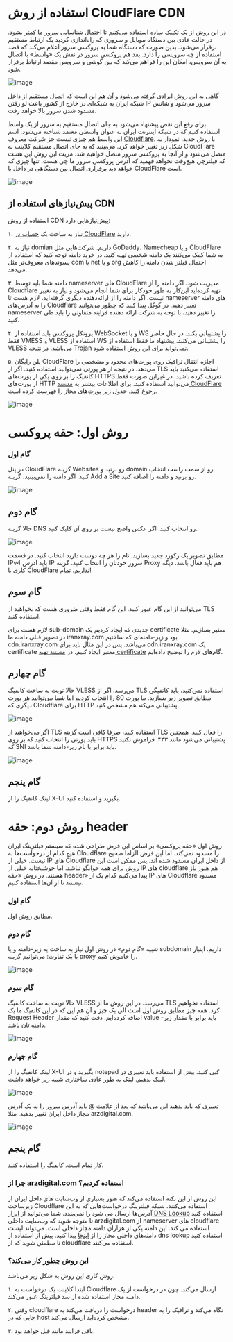 # استفاده از روش CloudFlare CDN

در این روش از یک تکنیک ساده استفاده می‌کنیم تا احتمال شناسایی سرور ما کمتر بشود. در حالت عادی بین دستگاه موبایل و سروری که راه‌اندازی کردید یک ارتباط مستقیم برقرار می‌شود. بدین صورت که دستگاه شما به پروکسی سرور اعلام می‌کند که قصد استفاده از چه سرویسی را دارد. بعد هم پروکسی سرور در نقش یک «واسط» با اتصال به آن سرویس، امکان این را فراهم می‌کند که بین گوشی و سرویس مقصد ارتباط برقرار شود. 

![image](https://user-images.githubusercontent.com/118040490/212413099-0d01cfb5-83cf-4873-b72d-28ed58e199ae.png)


گاهی به این روش ایرادی گرفته می‌شود و آن هم این است که اتصال مستقیم از داخل شبکه ایران به شبکه‌ای در خارج از کشور باعث لو رفتن IP سرور می‌شود و شانس مسدود شدن سرور بالا خواهد رفت.

برای رفع این نقص پیشنهاد می‌شود به جای اتصال مستقیم به سرور از یک واسط استفاده کنیم که در شبکه اینترنت ایران به عنوان واسطی معتمد شناخته می‌شود. اسم این واسط هم چیزی نیست جز شرکت معروف [Cloudflare](). با روش جدید، نمودار به شکل زیر تغییر خواهد کرد. می‌بینید که به جای اتصال مستقیم کلاینت به CloudFlare متصل می‌شود و از آنجا به پروکسی سرور متصل خواهیم شد. مزیت این روش این هست که فیلترچی هیچ‌وقت نخواهد فهمید که آدرس پروکسی سرور ما چی هست. تنها چیزی که خواهد دید برقراری اتصال بین دستگاهی در داخل با CloudFlare است.  

![image](https://user-images.githubusercontent.com/118040490/212414604-056e701c-936e-4db9-92e2-275e6ab3e845.png)


## پیش‌نیاز‌های استفاده از CDN
استفاده از روش CDN پیش‌نیاز‌هایی دارد:

۱. نیاز به ساخت یک [حساب در CloudFlare](https://dash.cloudflare.com/sign-up) دارید.  

۲. نیاز به domian داریم. شرکت‌هایی مثل GoDaddy، Namecheap و یا CloudFlare به شما کمک می‌کنند یک دامنه شخصی تهیه کنید. در خرید دامنه توجه کنید که استفاده از پسوند‌های معروف‌تر مثل com یا net و یا org احتمال فیلتر شدن دامنه را کاهش می‌دهد.

۳. دامنه شما باید توسط nameserver های CloudFlare مدیریت شود. اگر دامنه را از Cloudflare تهیه کرده‌اید این‌کار به طور خود‌کار برای شما انجام می‌شود و نیاز به تغییر نیست. اگر دامنه را از ارائه‌دهنده‌ دیگری گرفته‌اید، لازم هست تا nameserver های دامنه را به آدرس‌‌های Cloudflare تغییر دهید. در گوگل پیدا کنید که چطور می‌توانید nameserver را تغییر دهید، با توجه به شرکت ارائه دهنده فرایند متفاوتی را باید طی کنید.  

۴. پروتکل پروکسی باید استفاده از WebSocket و یا WS را پشتیبانی بکند. در حال حاضر فقط VMESS و VLESS استفاده از WS را پشتیبانی می‌کنند. پیشنهاد ما فقط استفاده از VLESS می‌باشد. در نتیجه Trojan نمی‌تواند برای این روش استفاده شود.

۵. پلن رایگان CloudFlare اجازه انتقال ترافیک روی پورت‌های محدود و مشخصی را می‌دهد. در نتیجه از هر پورتی نمی‌توانید استفاده کنید. اگر از TLS استفاده می‌کنید باید کانفیگ را بر روی یکی از پورت‌های HTTPS تعریف کرده باشید. در غیر‌این‌ صورت فقط از پورت‌های HTTP می‌توانید استفاده کنید. برای اطلاعات بیشتر به [مستند CloudFlare](https://developers.cloudflare.com/fundamentals/get-started/reference/network-ports/) رجوع کنید. جدول زیر پورت‌های مجاز را فهرست کرده است.

![image](https://user-images.githubusercontent.com/118040490/212417661-6c82e3fe-889b-47ef-9f46-aa6b08ac9849.png)

# روش اول: حقه پروکسی

### گام اول

در پنل CloudFlare گزینه Websites رو بزنید و domain رو از سمت راست انتخاب کنید. اگر دامنه را نمی‌بینید، گزینه Add a Site رو بزنید و دامنه را اضافه کنید.

![image](https://user-images.githubusercontent.com/118040490/212424353-8777399d-2fa4-44a4-8229-5fb53ec6b86f.png)

## گام دوم

حالا گزینه DNS رو انتخاب کنید. اگر عکس واضح نیست بر روی آن کلیک کنید.

![image](https://user-images.githubusercontent.com/118040490/212427170-8dbc1fa0-9c09-473a-979b-5b50bec93a3a.png)

مطابق تصویر یک رکورد جدید بسازید. نام را هر چه دوست دارید انتخاب کنید. در قسمت IPv4 باید آدرس IP سرور خودتان را انتخاب کنید. گزینه Proxy هم باید فعال باشد. دیگه کاری با CloudFlare نداریم. تمام!

## گام سوم
می‌توانید از این گام عبور کنید. این گام فقط وقتی ضروری هست که بخواهید از TLS استفاده کنید.

لازم هست برای sub-domain جدیدی که ایجاد کردیم یک certificate معتبر بسازیم. مثلا در تصویر قبلی دامنه ما iranxray.com بود و زیر-دامنه‌ای که ساختیم cdn.iranxray.com می‌باشد. پس در این مثال باید برای cdn.iranxray.com یک certificate معتبر ایجاد کنیم. در [مستند تهیه certificate](https://github.com/iranxray/hope/blob/main/create-tsl-certificate.md) گام‌های لازم را توضیح داده‌ایم.

## گام چهارم
حالا نوبت به ساخت کانفیگ VLESS می‌رسد. اگر از TLS استفاده ‌نمی‌کنید، باید کانفیگی مطابق تصویر زیر بسازید. ما پورت 80 را انتخاب کردیم اما شما می‌توانید هر پورت دیگری که Cloudflare برای HTTP پشتیبانی می‌کند هم مشخص کنید.

![image](https://user-images.githubusercontent.com/118040490/212433298-3afb4222-1fb0-44a0-8573-c4edd74eac55.png)

اگر می‌خواهید از TLS استفاده کنید، صرفا کافی است گزینه TLS را فعال کنید. همچنین باید پورتی را انتخاب کنید که بر روی HTTPS‌ پشتیبانی می‌شود مانند ۴۴۳. فراموش نکنید که SNI باید برابر با نام زیر-دامنه شما باشد.

![image](https://user-images.githubusercontent.com/118040490/212433881-7a986874-c0dc-43f8-8136-9fa216de4c66.png)

## گام پنجم
لینک کانفیگ را از X-UI بگیرید و استفاده کنید.


# روش دوم: حقه header

روش اول «حقه پروکسی» بر اساس این فرض طراحی شده که سیستم فیلترینگ ایران هیچ ‌کدام از درخواست‌ها به Cloudflare را مسدود نمی‌کند. اما این فرض الزاما صحیح نیست. خیلی از IP های Cloudflare از داخل ایران مسدود شده اند. پس ممکن است این روش برای همه جوابگو نباشد. اما خوشبختانه خیلی‌ از IP های cloudflare هم هنوز باز هستند. در روش «حقه header» پیدا می‌کنیم کدام یک از IP های Cloudflare مسدود نیستند تا از آن‌ها استفاده کنیم.

### گام اول
مطابق روش اول.

### گام دوم
شبیه «گام دوم» در روش اول نیاز به ساخت یه زیر-دامنه و یا subdomain داریم. اینبار با یک تفاوت: می‌توانیم گزینه proxy را خاموش کنیم.

![image](https://user-images.githubusercontent.com/118040490/212435035-8a4dfbf5-1f9a-493d-89c3-fc80990bd658.png)


### گام سوم
حالا نوبت به ساخت کانفیگ VLESS می‌رسد. در این روش ما از TLS استفاده نخواهیم کرد. همه چیز مطابق روش اول است الی یک چیز و آن هم این که در این کانفیگ ما یک Request Header اضافه کرده‌ایم. دقت کنید که مقدار value باید برابر با مقدار زیر-دامنه تان باشد.

![image](https://user-images.githubusercontent.com/118040490/212435349-547aff4d-e549-4753-b4c3-618293c3ca09.png)

### گام چهارم
لینک کانفیگ را از X-UI بگیرید و در notepad کپی کنید. پیش از استفاده باید تغییری در لینک بدهیم. لینک به طور عادی ساختاری شبیه زیر خواهد داشت.

![image](https://user-images.githubusercontent.com/118040490/212435795-55561436-1f86-4eb8-aae2-8bc4c1944649.png)

تغییری که باید بدهید این می‌باشد که بعد از علامت @ باید آدرس سرور را به یک آدرس مجاز داخل ایران تغییر بدهید. مثلا arzdigital.com. 

![image](https://user-images.githubusercontent.com/118040490/212435972-716c829a-c4fc-48b4-ac90-06e5d79734b0.png)

## گام پنجم

کار تمام است. کانفیگ را استفاده کنید.


### چرا از arzdigital.com‌ استفاده کردیم؟
این روش از این نکته استفاده می‌کند که هنوز بسیاری از وب‌سایت های داخل ایران از زیرساخت Cloudflare استفاده می‌کنند. شبکه فیلترینگ درخواست‌هایی که به این آدرس‌ها ارسال می شود را نمی‌بندد. شما می‌توانید از [ابزار DNS Lookup](dns-lookup.com/) استفاده کنید تا متوجه شوید که وب‌سایت داخلی arzdigital.com از nameserver های cloudflare استفاده می کند. این دامنه یکی از هزاران دامنه مجاز داخلی است. می‌تواند لیست دامنه‌های داخلی مجاز را از [اینجا](https://trends.builtwith.com/cdn/Cloudflare-Blocked/Iran) پیدا کنید. پیش از استفاده از dns lookup استفاده کنید تا مطمئن شوید که از cloudflare استفاده می‌کنند. 

### این روش چطور کار می‌کند؟
روش کاری این روش به شکل زیر می‌باشد.

۱. ابتدا کلاینت یک درخواست به Cloudflare ارسال می‌کند. چون در درخواست از یک دامنه مجاز استفاده شده از سد فیلترینگ عبور می‌کند.

۲. وقتی cloudflare درخواست را دریافت می‌کند به header نگاه می‌کند و ترافیک را به جایی که در host مشخص کرده‌اید ارسال می‌کند.

۳. باقی فرایند مانند قبل خواهد بود.
